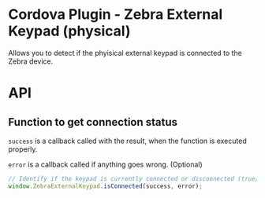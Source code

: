 # Cordova Plugin - Zebra External Keypad (physical)

Allows you to detect if the phyisical external keypad is connected to the Zebra device.

# API

## Function to get connection status

`success` is a callback called with the result, when the function is executed properly.

`error` is a callback called if anything goes wrong. (Optional)

```js
// Identify if the keypad is currently connected or disconnected (true/false).
window.ZebraExternalKeypad.isConnected(success, error);
